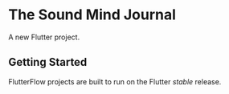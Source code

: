 # The Sound Mind Journal

A new Flutter project.

## Getting Started

FlutterFlow projects are built to run on the Flutter _stable_ release.
